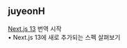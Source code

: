 <h2>juyeonH</h2><a href="https://www.notion.so/study66/Next-js-13-7751eb1a56c9419b8c6bdb393cee6cee#661c3662856b4f2f8d48edeccdaf1d2f">Next.js 13</a> 번역 시작<br>• Next.js 13에 새로 추가되는 스펙 살펴보기